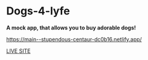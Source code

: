 # Dogs-4-lyfe
**A mock app, that allows you to buy adorable dogs!**

https://main--stupendous-centaur-dc0b16.netlify.app/


<a href="https://main--stupendous-centaur-dc0b16.netlify.app/" target="_blank">LIVE SITE</a>
